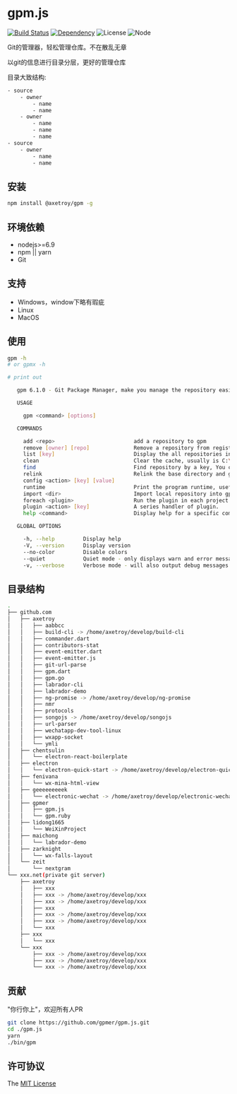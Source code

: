 # gpm.js 
[![Build Status](https://travis-ci.org/gpmer/gpm.js.svg?branch=master)](https://travis-ci.org/gpmer/gpm.js)
[![Dependency](https://david-dm.org/gpmer/gpm.js.svg)](https://david-dm.org/gpmer/gpm.js)
![License](https://img.shields.io/badge/license-MIT-green.svg)
![Node](https://img.shields.io/badge/node-%3E=6.9-blue.svg?style=flat-square)

Git的管理器，轻松管理仓库。不在散乱无章

以git的信息进行目录分层，更好的管理仓库

目录大致结构:

```bash
- source
    - owner
        - name
        - name
    - owner
        - name
        - name
        - name
- source
    - owner
        - name
        - name
```

## 安装
```bash
npm install @axetroy/gpm -g
```

## 环境依赖

- nodejs>=6.9
- npm || yarn
- Git

## 支持

- Windows，window下略有瑕疵
- Linux
- MacOS

## 使用

```bash
gpm -h
# or gpmx -h

# print out

   gpm 6.1.0 - Git Package Manager, make you manage the repository easier

   USAGE

     gpm <command> [options]

   COMMANDS

     add <repo>                         add a repository to gpm
     remove [owner] [repo]              Remove a repository from registry and disk
     list [key]                         Display the all repositories in registry
     clean                              Clear the cache, usually is C:\Users\axetroy\.gpm\temp
     find                               Find repository by a key, You can get all about the repository info
     relink                             Relink the base directory and gpm registry, like Angular, trigger the $digest in manual
     config <action> [key] [value]
     runtime                            Print the program runtime, useful for submit issue
     import <dir>                       Import local repository into gpm registry
     foreach <plugin>                   Run the plugin in each project. The current work directory is the current project.
     plugin <action> [key]              A series handler of plugin.
     help <command>                     Display help for a specific command

   GLOBAL OPTIONS

     -h, --help         Display help
     -V, --version      Display version
     --no-color         Disable colors
     --quiet            Quiet mode - only displays warn and error messages
     -v, --verbose      Verbose mode - will also output debug messages

```

## 目录结构

```bash
.
├── github.com
│   ├── axetroy
│   │   ├── aabbcc
│   │   ├── build-cli -> /home/axetroy/develop/build-cli
│   │   ├── commander.dart
│   │   ├── contributors-stat
│   │   ├── event-emitter.dart
│   │   ├── event-emitter.js
│   │   ├── git-url-parse
│   │   ├── gpm.dart
│   │   ├── gpm.go
│   │   ├── labrador-cli
│   │   ├── labrador-demo
│   │   ├── ng-promise -> /home/axetroy/develop/ng-promise
│   │   ├── nmr
│   │   ├── protocols
│   │   ├── songojs -> /home/axetroy/develop/songojs
│   │   ├── url-parser
│   │   ├── wechatapp-dev-tool-linux
│   │   ├── wxapp-socket
│   │   └── ymli
│   ├── chentsulin
│   │   └── electron-react-boilerplate
│   ├── electron
│   │   └── electron-quick-start -> /home/axetroy/develop/electron-quick-start
│   ├── fenivana
│   │   └── wx-mina-html-view
│   ├── geeeeeeeeek
│   │   └── electronic-wechat -> /home/axetroy/develop/electronic-wechat
│   ├── gpmer
│   │   ├── gpm.js
│   │   └── gpm.ruby
│   ├── lidong1665
│   │   └── WeiXinProject
│   ├── maichong
│   │   └── labrador-demo
│   ├── zarknight
│   │   └── wx-falls-layout
│   └── zeit
│       └── nextgram
└── xxx.net(private git server)
    ├── axetroy
    │   ├── xxx
    │   ├── xxx -> /home/axetroy/develop/xxx
    │   ├── xxx -> /home/axetroy/develop/xxx
    │   ├── xxx
    │   ├── xxx -> /home/axetroy/develop/xxx
    │   ├── xxx -> /home/axetroy/develop/xxx
    │   └── xxx
    ├── xxx
    │   └── xxx
    └── xxx
        ├── xxx -> /home/axetroy/develop/xxx
        ├── xxx -> /home/axetroy/develop/xxx
        └── xxx -> /home/axetroy/develop/xxx
```

## 贡献

"你行你上"，欢迎所有人PR

```bash
git clone https://github.com/gpmer/gpm.js.git
cd ./gpm.js
yarn
./bin/gpm
```

## 许可协议

The [MIT License](https://github.com/gpmer/gpm.js/blob/master/LICENSE)
